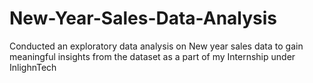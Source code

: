 # New-Year-Sales-Data-Analysis
Conducted an exploratory data analysis on New year sales data to gain meaningful insights from the dataset as a part of my Internship under InlighnTech 

